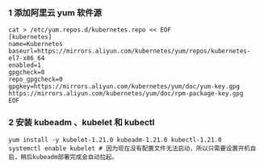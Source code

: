 ### 1 添加阿里云 yum 软件源

```shell
cat > /etc/yum.repos.d/kubernetes.repo << EOF
[kubernetes]
name=Kubernetes
baseurl=https://mirrors.aliyun.com/kubernetes/yum/repos/kubernetes-el7-x86_64
enabled=1
gpgcheck=0
repo_gpgcheck=0
gpgkey=https://mirrors.aliyun.com/kubernetes/yum/doc/yum-key.gpg https://mirrors.aliyun.com/kubernetes/yum/doc/rpm-package-key.gpg
EOF
```



### 2 安装 kubeadm 、kubelet 和 kubectl

```shell
yum install -y kubelet-1.21.0 kubeadm-1.21.0 kubectl-1.21.0
systemctl enable kubelet # 因为现在没有配置文件无法启动，所以只需要设置开机自启，稍后kubeadm部署完成会自动拉起。
```

